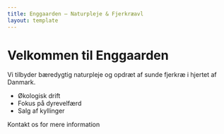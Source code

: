 ```yaml
---
title: Enggaarden – Naturpleje & Fjerkræavl
layout: template
---
```


# Velkommen til Enggaarden

Vi tilbyder bæredygtig naturpleje og opdræt af sunde fjerkræ i hjertet af Danmark.

- Økologisk drift
- Fokus på dyrevelfærd
- Salg af kyllinger

Kontakt os for mere information
